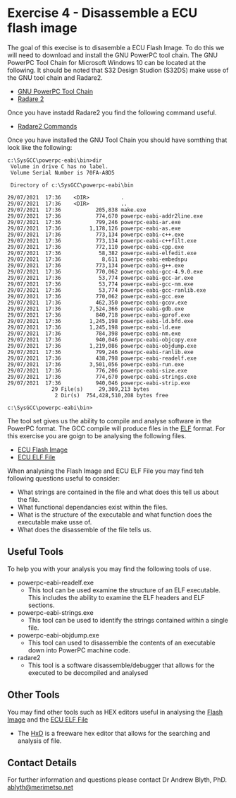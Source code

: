 # Exercise 4 - Disassemble a ECU flash image

The goal of this execise is to disasemble a ECU Flash Image. To do this we will need to download and install the GNU PowerPC tool chain. The GNU PowerPC Tool Chain for Microsoft Windows 10 can be located at the following. It should be noted that S32 Design Studion (S32DS) make usse of the GNU tool chain and Radare2.

* [GNU PowerPC Tool Chain](https://gnutoolchains.com/powerpc-eabi/)
* [Radare 2](https://rada.re/n/)

Once you have instadd Radare2 you find the following command useful.

* [Radare2 Commands](https://github.com/Merimetso-Code/EmbeddedAutomotiveSecurity/blob/main/Radare2.md)

Once you have installed the GNU Tool Chain you should have somthing that look like the following:  

```
c:\SysGCC\powerpc-eabi\bin>dir
 Volume in drive C has no label.
 Volume Serial Number is 70FA-A8D5

 Directory of c:\SysGCC\powerpc-eabi\bin

29/07/2021  17:36    <DIR>          .
29/07/2021  17:36    <DIR>          ..
29/07/2021  17:36           205,838 make.exe
29/07/2021  17:36           774,670 powerpc-eabi-addr2line.exe
29/07/2021  17:36           799,246 powerpc-eabi-ar.exe
29/07/2021  17:36         1,178,126 powerpc-eabi-as.exe
29/07/2021  17:36           773,134 powerpc-eabi-c++.exe
29/07/2021  17:36           773,134 powerpc-eabi-c++filt.exe
29/07/2021  17:36           772,110 powerpc-eabi-cpp.exe
29/07/2021  17:36            58,382 powerpc-eabi-elfedit.exe
29/07/2021  17:36             8,611 powerpc-eabi-embedspu
29/07/2021  17:36           773,134 powerpc-eabi-g++.exe
29/07/2021  17:36           770,062 powerpc-eabi-gcc-4.9.0.exe
29/07/2021  17:36            53,774 powerpc-eabi-gcc-ar.exe
29/07/2021  17:36            53,774 powerpc-eabi-gcc-nm.exe
29/07/2021  17:36            53,774 powerpc-eabi-gcc-ranlib.exe
29/07/2021  17:36           770,062 powerpc-eabi-gcc.exe
29/07/2021  17:36           462,350 powerpc-eabi-gcov.exe
29/07/2021  17:36         7,524,366 powerpc-eabi-gdb.exe
29/07/2021  17:36           840,718 powerpc-eabi-gprof.exe
29/07/2021  17:36         1,245,198 powerpc-eabi-ld.bfd.exe
29/07/2021  17:36         1,245,198 powerpc-eabi-ld.exe
29/07/2021  17:36           784,398 powerpc-eabi-nm.exe
29/07/2021  17:36           940,046 powerpc-eabi-objcopy.exe
29/07/2021  17:36         1,219,086 powerpc-eabi-objdump.exe
29/07/2021  17:36           799,246 powerpc-eabi-ranlib.exe
29/07/2021  17:36           438,798 powerpc-eabi-readelf.exe
29/07/2021  17:36         3,501,056 powerpc-eabi-run.exe
29/07/2021  17:36           776,206 powerpc-eabi-size.exe
29/07/2021  17:36           774,670 powerpc-eabi-strings.exe
29/07/2021  17:36           940,046 powerpc-eabi-strip.exe
              29 File(s)     29,309,213 bytes
               2 Dir(s)  754,428,510,208 bytes free

c:\SysGCC\powerpc-eabi\bin>
```

The tool set gives us the ability to compile and analyse software in the PowerPC format. The GCC compile will produce files in the [ELF](https://en.wikipedia.org/wiki/Executable_and_Linkable_Format) format.  For this exercise you are goign to be analysing the following files.

* [ECU Flash Image](https://github.com/Merimetso-Code/EmbeddedAutomotiveSecurity/blob/main/Exercise4.bin)
* [ECU ELF File](https://github.com/Merimetso-Code/EmbeddedAutomotiveSecurity/blob/main/Exercise4.elf)

When analysing the Flash Image and ECU ELF File you may find teh following questions useful to consider:

* What strings are contained in the file and what does this tell us about the file.
* What functional dependancies exist within the files.
* What is the structure of the executable and what function does the executable make usse of.
* What does the disassemble of the file tells us.

## Useful Tools

To help you with your analysis you may find the following tools of use.

* powerpc-eabi-readelf.exe
    * This tool can be used examine the structure of an ELF executable. This includes the ability to examine the ELF headers and ELF sections.
* powerpc-eabi-strings.exe
    * This tool can be used to identify the strings contained within a single file. 
* powerpc-eabi-objdump.exe
    * This tool can used to disassemble the contents of an executable down into PowerPC machine code. 
* radare2
    * This tool is a software disassemble/debugger that allows for the executed to be decompiled and analysed

## Other Tools

You may find other tools such as HEX editors useful in analysing the [Flash Image](https://github.com/Merimetso-Code/EmbeddedAutomotiveSecurity/blob/main/Exercise4.bin) and the [ECU ELF File](https://github.com/Merimetso-Code/EmbeddedAutomotiveSecurity/blob/main/Exercise4.elf)

* The [HxD](https://mh-nexus.de/en/hxd/) is a freeware hex editor that allows for the searching and analysis of file.

## Contact Details

For further information and questions please contact Dr Andrew Blyth, PhD. <ablyth@merimetso.net>
